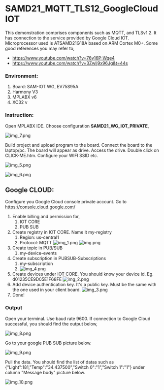 # SAMD21_MQTT_TLS12_GoogleCloudIOT

This demonstration comprises components such as MQTT, and TLSv1.2.
It has connection to the service provided by Google Cloud IOT.
Microprocessor used is ATSAMD21G18A based on ARM Cortex M0+.
Some good references you may refer to,
- https://www.youtube.com/watch?v=76v16P-Wqe4
- https://www.youtube.com/watch?v=3Zwlj9x96Jg&t=44s

### Environment:
1. Board: SAM-IOT WG, EV75S95A
2. Harmony V3
3. MPLABX v6
4. XC32 v

### Instruction:

Open MPLABX IDE. Choose configuration **SAMD21_WG_IOT_PRIVATE**,

![img_7.png](img_7.png)

Build project and upload program to the board. 
Connect the board to the laptop/pc. The board will appear as drive. Access the drive.
Double click on CLICK-ME.htm. Configure your WIFI SSID etc.

![img_5.png](img_5.png)

![img_6.png](img_6.png)

## Google CLOUD:

Configure you Google Cloud console private account.
Go to https://console.cloud.google.com/
1. Enable billing and permission for,
   1. IOT CORE
   2. PUB SUB
2. Create registry in IOT CORE. Name it my-registry 
   1. Region: us-central1
   2. Protocol: MQTT
   ![img_1.png](img_1.png)
   ![img.png](img.png)
3. Create topic in PUB/SUB
   1. my-device-events
4. Create subscription in PUBSUB-Subscriptions
   1. my-subscription
   2. ![img_4.png](img_4.png)
5. Create devices under IOT CORE. You should know your device id.
   Eg. d01235CE9D05E1F68FE
   ![img_2.png](img_2.png)
6. Add device authentication key. It's a public key. Must be the same with the one used in your client board.
   ![img_3.png](img_3.png)
7. Done!

### Output

Open your terminal. Use baud rate 9600.
If connection to Google Cloud successful, you should find the output below,

![img_8.png](img_8.png)

Go to your google PUB SUB picture below.

![img_9.png](img_9.png)

Pull the data. You should find the list of datas such as {"Light":181,"Temp":"34.437500","Switch 0":"1","Switch 1":"1"}
under column "Message body" picture below.

![img_10.png](img_10.png)

